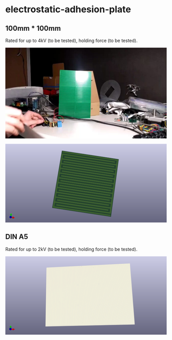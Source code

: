 # electrostatic-adhesion-plate

## 100mm * 100mm

Rated for up to 4kV (to be tested), holding force (to be tested).

[![Demo](https://raw.githubusercontent.com/Jan--Henrik/electrostatic-adhesion-plate/master/thumb.jpg)](https://twitter.com/JanHenrikH/status/1094664006059593729)

![Frontview](https://raw.githubusercontent.com/Jan--Henrik/electrostatic-adhesion-plate/master/100100mm/Front.png)

## DIN A5

Rated for up to 2kV (to be tested), holding force (to be tested).

![Frontview](https://raw.githubusercontent.com/Jan--Henrik/electrostatic-adhesion-plate/master/DINA5/Front.png)
